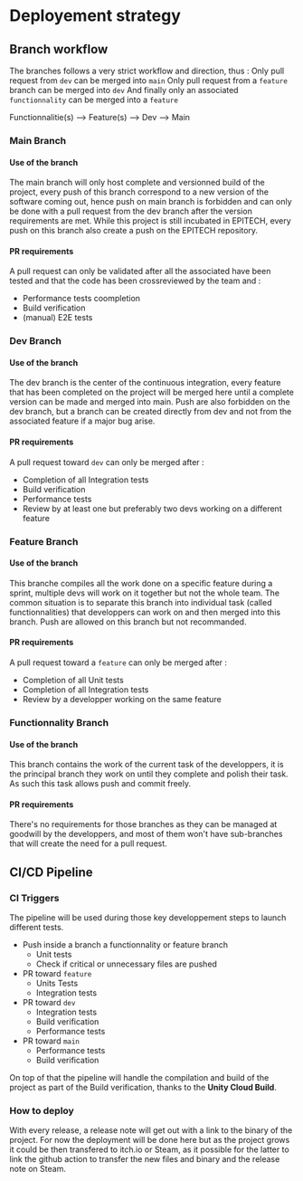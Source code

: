 # Deployement strategy

## Branch workflow

The branches follows a very strict workflow and direction, thus :
Only pull request from ``dev`` can be merged into ``main``
Only pull request from a ``feature`` branch can be merged into ``dev``
And finally only an associated ``functionnality`` can be merged into  a ``feature``

Functionnalitie(s) --> Feature(s) --> Dev --> Main

### Main Branch

#### Use of the branch

The main branch will only host complete and versionned build of the project, every push of this branch correspond to a new version of the software coming out, hence push on main branch is forbidden and can only be done with a pull request from the dev branch after the version requirements are met.
While this project is still incubated in EPITECH, every push on this branch also create a push on the EPITECH repository.

#### PR requirements

A pull request can only be validated after all the associated have been tested and that the code has been crossreviewed by the team and :

- Performance tests coompletion
- Build verification
- (manual) E2E tests

### Dev Branch

#### Use of the branch

The dev branch is the center of the continuous integration, every feature that has been completed on the project will be merged here until a complete version can be made and merged into main.
Push are also forbidden on the dev branch, but a branch can be created directly from dev and not from the associated feature if a major bug arise.

#### PR requirements

A pull request toward ``dev`` can only be merged after :

- Completion of all Integration tests
- Build verification
- Performance tests
- Review by at least one but preferably two devs working on a different feature

### Feature Branch

#### Use of the branch

This branche compiles all the work done on a specific feature during a sprint, multiple devs will work on it together but not the whole team. The common situation is to separate this branch into individual task (called functionnalities) that developpers can work on and then merged into this branch.
Push are allowed on this branch but not recommanded.

#### PR requirements

A pull request toward a ``feature`` can only be merged after :

- Completion of all Unit tests
- Completion of all Integration tests
- Review by a developper working on the same feature

### Functionnality Branch

#### Use of the branch

This branch contains the work of the current task of the developpers, it is the principal branch they work on until they complete and polish their task. As such this task allows push and commit freely.

#### PR requirements

There's no requirements for those branches as they can be managed at goodwill by the developpers, and most of them won't have sub-branches that will create the need for a pull request.

## CI/CD Pipeline

### CI Triggers
The pipeline will be used during those key developpement steps to launch different tests.

- Push inside a branch a functionnality or feature branch
	- Unit tests
	- Check if critical or unnecessary files are pushed
- PR toward ``feature``
    - Units Tests
	- Integration tests
- PR toward ``dev``
	- Integration tests
	- Build verification
	- Performance tests
- PR toward ``main``
	- Performance tests
	- Build verification

On top of that the pipeline will handle the compilation and build of the project as part of the Build verification, thanks to the **Unity Cloud Build**.

### How to deploy

With every release, a release note will get out with a link to the binary of the project.
For now the deployment will be done here but as the project grows it could be then transfered to itch.io or Steam, as it possible for the latter to link the github action to transfer the new files and binary and the release note on Steam.